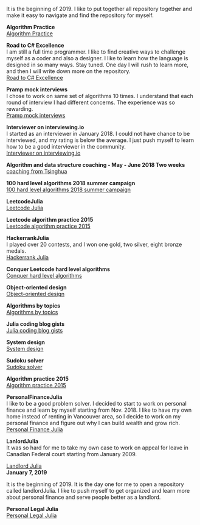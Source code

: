 
It is the beginning of 2019. I like to put together all repository together and make it easy to navigate and find the repository for myself. <br>

**Algorithm Practice**<br>
[Algorithm Practice](https://github.com/jianminchen/AlgorithmsPractice)<br>

**Road to C# Excellence**<br>
I am still a full time programmer. I like to find creative ways to challenge myself as a coder and also a designer. I like to learn how the language is designed in so many ways. Stay tuned. One day I will rush to learn more, and then I will write down more on the repository. <br>
[Road to C# Excellence](https://github.com/jianminchen/RoadToCSharpExcellence)<br>

**Pramp mock interviews**<br>
I chose to work on same set of algorithms 10 times. I understand that each round of interview I had different concerns. The experience was so rewarding. <br>
[Pramp mock interviews](https://github.com/jianminchen/Mock-interviews)<br>

**Interviewer on interviewing.io**<br>
I started as an interviewer in January 2018. I could not have chance to be interviewed, and my rating is below the average. I just push myself to learn how to be a good interviewer in the community.<br>
[Interviewer on interviewing.io](https://github.com/jianminchen/interviewer-Julia)<br>

**Algorithm and data structure coaching - May - June 2018 Two weeks**<br>
[coaching from Tsinghua](https://github.com/jianminchen/CoachingFromTsinghua)<br>

**100 hard level algorithms 2018 summer campaign**<br>
[100 hard level algorithms 2018 summer campaign](https://github.com/jianminchen/100-hard-level-algorithms-2018-summer-campaign)<br>

**LeetcodeJulia**<br>
[Leetcode Julia](https://github.com/jianminchen/Leetcode_Julia)<br>

**Leetcode algorithm practice 2015**<br>
[Leetcode algorithm practice 2015](https://github.com/jianminchen/Leetcode_C-)<br>

**HackerrankJulia**<br>
I played over 20 contests, and I won one gold, two silver, eight bronze medals. <br>
[Hackerrank Julia](https://github.com/jianminchen/Hackerrank-Julia)<br>

**Conquer Leetcode hard level algorithms**<br>
[Conquer hard level algorithms](https://github.com/jianminchen/Conquer-Leetcode-hard-level-algorithms)<br>

**Object-oriented design**<br>
[Object-oriented design](https://github.com/jianminchen/Object-oriented-Design)<br>

**Algorithms by topics**<br>
[Algorithms by topics](https://github.com/jianminchen/AlgorithmsByTopics)<br>

**Julia coding blog gists**<br>
[Julia coding blog gists](https://github.com/jianminchen/juliaCodingBlogGists)<br>

**System design**<br>
[System design](https://github.com/jianminchen/System-design)<br>

**Sudoku solver**<br>
[Sudoku solver](https://github.com/jianminchen/sudokuSolver)<br>

**Algorithm practice 2015**<br>
[Algorithm practice 2015](https://github.com/jianminchen/Algorithms_Julia_practice_starting2015)<br>

**PersonalFinanceJulia**<br>
I like to be a good problem solver. I decided to start to work on personal finance and learn by myself starting from Nov. 2018. I like to have my own home instead of renting in Vancouver area, so I decide to work on my personal finance and figure out why I can build wealth and grow rich. <br>
[Personal Finance Julia](https://github.com/jianminchen/PersonalFinanceJulia)<br>

**LanlordJulia**<br>
It was so hard for me to take my own case to work on appeal for leave in Canadian Federal court starting from January 2009. 

[Landlord Julia](https://github.com/jianminchen/LandlordJulia)<br>
**January 7, 2019**<br>

It is the beginning of 2019. It is the day one for me to open a repository called landlordJulia. I like to push myself to get organized and learn more about personal finance and serve people better as a landlord. 

**Personal Legal Julia**<br>
[Personal Legal Julia](https://github.com/jianminchen/PersonalLegalJulia)<br>

